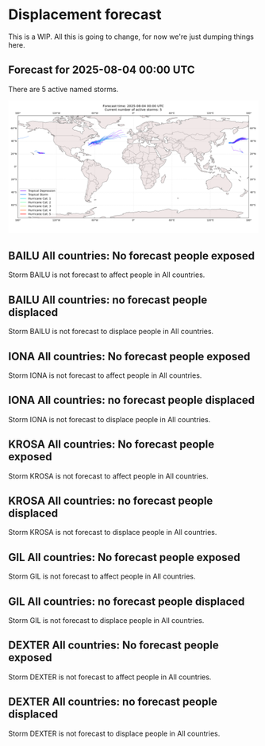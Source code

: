 # Displacement forecast

This is a WIP. All this is going to change, for now we're just dumping things here.

## Forecast for 2025-08-04 00:00 UTC

There are 5 active named storms.

![Active storm ensemble tracks](ECMWF_TC_tracks_20250804000000.png)


## BAILU All countries: No forecast people exposed

Storm BAILU is not forecast to affect people in All countries.


## BAILU All countries: no forecast people displaced

Storm BAILU is not forecast to displace people in All countries.


## IONA All countries: No forecast people exposed

Storm IONA is not forecast to affect people in All countries.


## IONA All countries: no forecast people displaced

Storm IONA is not forecast to displace people in All countries.


## KROSA All countries: No forecast people exposed

Storm KROSA is not forecast to affect people in All countries.


## KROSA All countries: no forecast people displaced

Storm KROSA is not forecast to displace people in All countries.


## GIL All countries: No forecast people exposed

Storm GIL is not forecast to affect people in All countries.


## GIL All countries: no forecast people displaced

Storm GIL is not forecast to displace people in All countries.


## DEXTER All countries: No forecast people exposed

Storm DEXTER is not forecast to affect people in All countries.


## DEXTER All countries: no forecast people displaced

Storm DEXTER is not forecast to displace people in All countries.


